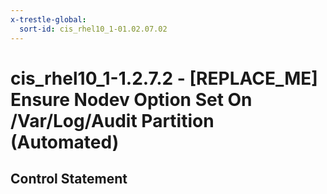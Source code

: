 ```yaml
---
x-trestle-global:
  sort-id: cis_rhel10_1-01.02.07.02
---
```


# cis_rhel10_1-1.2.7.2 - \[REPLACE_ME\] Ensure Nodev Option Set On /Var/Log/Audit Partition (Automated)

## Control Statement
